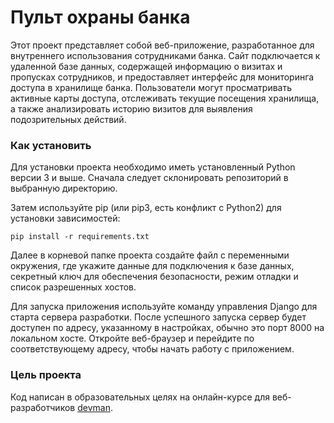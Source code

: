 # Пульт охраны банка

Этот проект представляет собой веб-приложение, разработанное для внутреннего использования сотрудниками банка. 
Сайт подключается к удаленной базе данных, содержащей информацию о визитах и пропусках сотрудников, 
и предоставляет интерфейс для мониторинга доступа в хранилище банка. Пользователи могут просматривать активные карты доступа, 
отслеживать текущие посещения хранилища, а также анализировать историю визитов для выявления подозрительных действий.

### Как установить
Для установки проекта необходимо иметь установленный Python версии 3 и выше. Сначала следует склонировать репозиторий в выбранную директорию.

Затем используйте pip (или pip3, есть конфликт с Python2) для установки зависимостей:

```pip install -r requirements.txt```

Далее в корневой папке проекта создайте файл с переменными окружения, где укажите данные для подключения к базе данных, секретный
ключ для обеспечения безопасности, режим отладки и список разрешенных хостов.

Для запуска приложения используйте команду управления Django для старта сервера разработки. После успешного запуска сервер
будет доступен по адресу, указанному в настройках, обычно это порт 8000 на локальном хосте. Откройте веб-браузер и перейдите
по соответствующему адресу, чтобы начать работу с приложением.

### Цель проекта

Код написан в образовательных целях на онлайн-курсе для веб-разработчиков [devman](dvmn.org).
